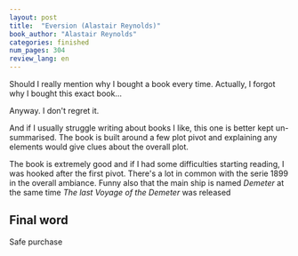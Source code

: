 ```yaml
---
layout: post
title:  "Eversion (Alastair Reynolds)"
book_author: "Alastair Reynolds"
categories: finished
num_pages: 304
review_lang: en
---
```


Should I really mention why I bought a book every time. Actually, I forgot why I bought this exact book...

Anyway. I don't regret it.

And if I usually struggle writing about books I like, this one is better kept un-summarised. The book is built around a few plot pivot and explaining any elements would give clues about the overall plot.

The book is extremely good and if I had some difficulties starting reading, I was hooked after the first pivot. There's a lot in common with the serie 1899 in the overall ambiance. Funny also that the main ship is named *Demeter* at the same time *The last Voyage of the Demeter* was released

## Final word

Safe purchase